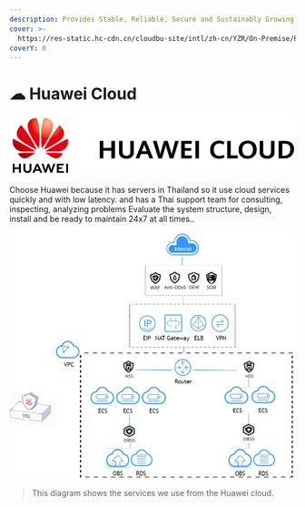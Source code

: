 ```yaml
---
description: Provides Stable, Reliable, Secure and Sustainably Growing Cloud Services.
cover: >-
  https://res-static.hc-cdn.cn/cloudbu-site/intl/zh-cn/YZR/On-Premise/PC-banner-32.jpg
coverY: 0
---
```


# ☁ Huawei Cloud

![](<../.gitbook/assets/image (12) (1) (1).png>)

Choose Huawei because it has servers in Thailand so it use cloud services quickly and with low latency. and has a Thai support team for consulting, inspecting, analyzing problems Evaluate the system structure, design, install and be ready to maintain 24x7 at all times..

![System Diagram](<../.gitbook/assets/image (12) (2).png>)

> This diagram shows the services we use from the Huawei cloud.
